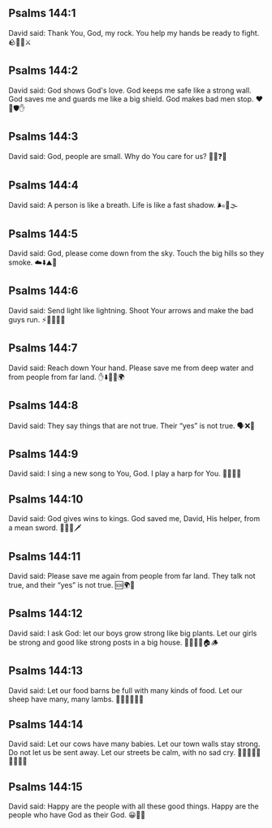 ## Psalms 144:1
David said: Thank You, God, my rock. You help my hands be ready to fight. 🪨🙏💪⚔️
## Psalms 144:2
David said: God shows God's love. God keeps me safe like a strong wall. God saves me and guards me like a big shield. God makes bad men stop. ❤️🏰🛡️✋
## Psalms 144:3
David said: God, people are small. Why do You care for us? 🧍‍♂️❓🙏
## Psalms 144:4
David said: A person is like a breath. Life is like a fast shadow. 🌬️👤🌫️
## Psalms 144:5
David said: God, please come down from the sky. Touch the big hills so they smoke. ☁️⬇️⛰️💨
## Psalms 144:6
David said: Send light like lightning. Shoot Your arrows and make the bad guys run. ⚡🏹🏃‍♂️💨
## Psalms 144:7
David said: Reach down Your hand. Please save me from deep water and from people from far land. ✋⬇️🌊🆘🌍
## Psalms 144:8
David said: They say things that are not true. Their “yes” is not true. 🗣️❌🤥
## Psalms 144:9
David said: I sing a new song to You, God. I play a harp for You. 🎵🆕🙏🎶
## Psalms 144:10
David said: God gives wins to kings. God saved me, David, His helper, from a mean sword. 👑✅🙌🗡️
## Psalms 144:11
David said: Please save me again from people from far land. They talk not true, and their “yes” is not true. 🆘🌍🤥
## Psalms 144:12
David said: I ask God: let our boys grow strong like big plants. Let our girls be strong and good like strong posts in a big house. 🧒🌱💪👧🏠🪵
## Psalms 144:13
David said: Let our food barns be full with many kinds of food. Let our sheep have many, many lambs. 🧺🍞🍎🐑🐑🐑
## Psalms 144:14
David said: Let our cows have many babies. Let our town walls stay strong. Do not let us be sent away. Let our streets be calm, with no sad cry. 🐄👶🧱💪🚫🚶‍♂️😭🙂
## Psalms 144:15
David said: Happy are the people with all these good things. Happy are the people who have God as their God. 😀🙌🙏
